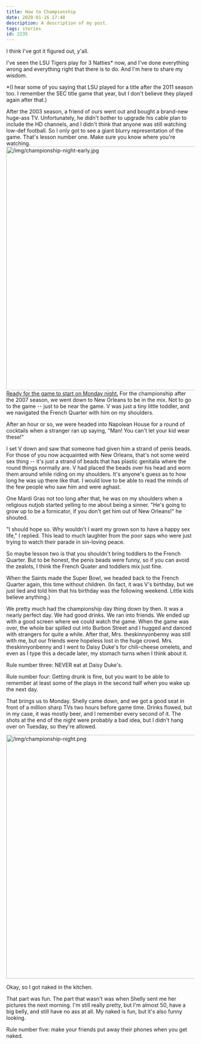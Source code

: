 ```yaml
---
title: How to Championship
date: 2020-01-16 17:48
description: A description of my post.
tags: stories
id: 2235
---
```

I think I've got it figured out, y'all.  

I've seen the LSU Tigers play for 3 Natties* now, and I've done everything wrong and everything right that there is to do.  And I'm here to share my wisdom.

*(I hear some of you saying that LSU played for a title after the 2011 season too.  I remember the SEC title game that year, but I don't believe they played again after that.)

After the 2003 season, a friend of ours went out and bought a brand-new huge-ass TV.  Unfortunately, he didn't bother to upgrade his cable plan to include the HD channels, and I didn't think that anyone was still watching low-def football.  So I only got to see a giant blurry representation of the game.  That's lesson number one.  Make sure you know where you're watching.
<span class="spanEndPreview">&nbsp;</span>
<a class="lightview centered" href="/img/championship-night-early.jpg" data-lightview-caption="Ready for the game to start on Monday night." data-lightview-group="group1"><img src="/img/championship-night-early.jpg" alt="/img/championship-night-early.jpg" width="650px"><br><span class="caption">Ready for the game to start on Monday night.</span></a>
For the championship after the 2007 season, we went down to New Orleans to be in the mix.  Not to go to the game -- just to be near the game.  V was just a tiny little toddler, and we navigated the French Quarter with him on my shoulders.  

After an hour or so, we were headed into Napolean House for a round of cocktails when a stranger ran up saying, "Man!  You can't let your kid wear these!"

I set V down and saw that someone had given him a strand of penis beads.  For those of you now acquainted with New Orleans, that's not some weird sex thing -- it's just a strand of beads that has plastic genitalia where the round things normally are.  V had placed the beads over his head and worn them around while riding on my shoulders.  It's anyone's guess as to how long he was up there like that.  I would love to be able to read the minds of the few people who saw him and were aghast.

One Mardi Gras not too long after that, he was on my shoulders when a religious nutjob started yelling to me about being a sinner.  "He's going to grow up to be a fornicator, if you don't get him out of New Orleans!" he shouted.

"I should hope so.  Why wouldn't I want my grown son to have a happy sex life," I replied.  This lead to much laughter from the poor saps who were just trying to watch their parade in sin-loving peace.

So maybe lesson two is that you shouldn't bring toddlers to the French Quarter.  But to be honest, the penis beads were funny, so if you can avoid the zealots, I think the French Quater and toddlers mix just fine.

When the Saints made the Super Bowl, we headed back to the French Quarter again, this time without children.  (In fact, it was V's birthday, but we just lied and told him that his birthday was the following weekend.  Little kids believe anything.)

We pretty much had the championship day thing down by then.  It was a nearly perfect day.  We had good drinks.  We ran into friends.  We ended up with a good screen where we could watch the game.  When the game was over, the whole bar spilled out into Burbon Street and I hugged and danced with strangers for quite a while.  After that, Mrs. theskinnyonbenny was still with me, but our friends were hopeless lost in the huge crowd.  Mrs. theskinnyonbenny and I went to Daisy Duke's for chili-cheese omelets, and even as I type this a decade later, my stomach turns when I think about it.

Rule number three:  NEVER eat at Daisy Duke's.

Rule number four:  Getting drunk is fine, but you want to be able to remember at least some of the plays in the second half when you wake up the next day.

That brings us to Monday.  Shelly came down, and we got a good seat in front of a million sharp TVs two hours before game time.  Drinks flowed, but in my case, it was mostly beer, and I remember every second of it.  The shots at the end of the night were probably a bad idea, but I didn't hang over on Tuesday, so they're allowed.  

<a class="lightview centered" href="/img/championship-night.png" data-lightview-caption="championship-night.png" data-lightview-group="group1"><img src="/img/championship-night.png" alt="/img/championship-night.png" width="650px"><br><span class="caption"></span></a>

Okay, so I got naked in the kitchen.

That part was fun.  The part that wasn't was when Shelly sent me her pictures the next morning.  I'm still really pretty, but I'm almost 50, have a big belly, and still have no ass at all.  My naked is fun, but it's also funny looking.

Rule number five:  make your friends put away their phones when you get naked.
